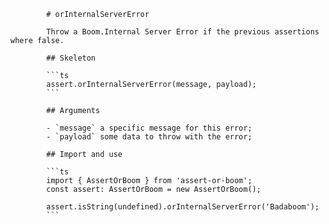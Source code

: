             # orInternalServerError

            Throw a Boom.Internal Server Error if the previous assertions where false.

            ## Skeleton

            ```ts
            assert.orInternalServerError(message, payload);
            ```

            ## Arguments

            - `message` a specific message for this error;
            - `payload` some data to throw with the error;

            ## Import and use

            ```ts
            import { AssertOrBoom } from 'assert-or-boom';
            const assert: AssertOrBoom = new AssertOrBoom();

            assert.isString(undefined).orInternalServerError('Badaboom');
            ```
